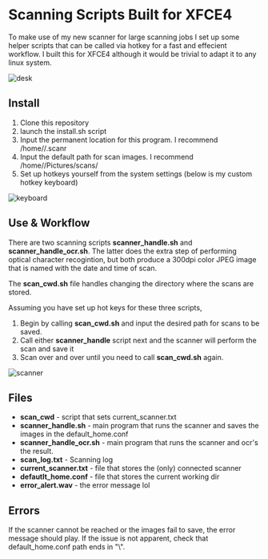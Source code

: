 # Scanning Scripts Built for XFCE4

To make use of my new scanner for large scanning jobs I set up some helper scripts that can be called via hotkey for a fast and effecient workflow. I built this for XFCE4 although it would be trivial to adapt it to any linux system.

![desk](/home/julio/.scanr/imgs/Des-1.jpg  "Deslk_image")

## Install

1. Clone this repository
2. launch the install.sh script
3. Input the permanent location for this program. I recommend /home/<usr>/.scanr
4. Input the default path for scan images. I recommend /home/<usr>/Pictures/scans/
5. Set up hotkeys yourself from the system settings (below is my custom hotkey keyboard)

![keyboard](/home/julio/.scanr/imgs/Keyboard_2.jpg  "Keyboard")

## Use & Workflow

There are two scanning scripts **scanner_handle.sh** and **scanner_handle_ocr.sh**. The latter does the extra step of performing optical character recogintion, but both produce a 300dpi color JPEG image that is named with the date and time of scan. 

The **scan_cwd.sh** file handles changing the directory where the scans are stored.

Assuming you have set up hot keys for these three scripts,

1. Begin by calling **scan_cwd.sh** and input the desired path for scans to be saved.
2. Call either **scanner_handle** script next and the scanner will perform the scan and save it
3. Scan over and over until you need to call **scan_cwd.sh** again.

![scanner](/home/julio/.scanr/imgs/Scanner.jpg  "Scanner_with_keyboard")

## Files

* **scan_cwd** - script that sets current_scanner.txt
* **scanner_handle.sh** - main program that runs the scanner and saves the images in the default_home.conf
* **scanner_handle_ocr.sh** - main program that runs the scanner and ocr's the result.
* **scan_log.txt** - Scanning log
* **current_scanner.txt** - file that stores the (only) connected scanner
* **defautlt_home.conf** - file that stores the current working dir
* **error_alert.wav** - the error message lol

## Errors

If the scanner cannot be reached or the images fail to save, the error message should play. If the issue is not apparent, check that default_home.conf path ends in "\\".
